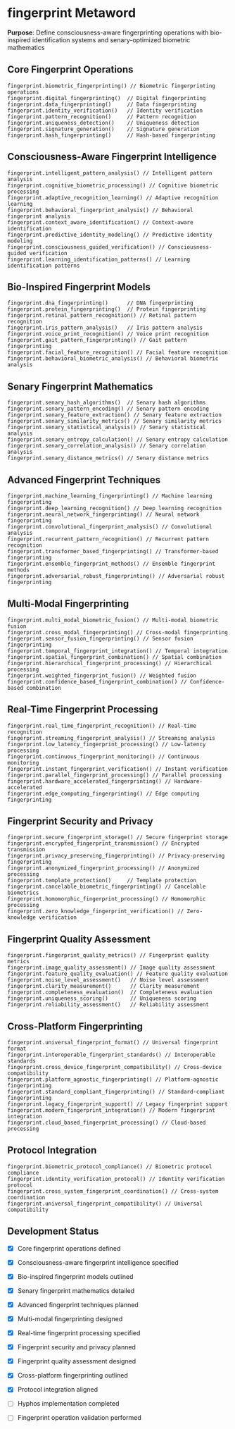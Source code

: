 # fingerprint Metaword

**Purpose**: Define consciousness-aware fingerprinting operations with bio-inspired identification systems and senary-optimized biometric mathematics

## Core Fingerprint Operations

```hyphos
fingerprint.biometric_fingerprinting() // Biometric fingerprinting operations
fingerprint.digital_fingerprinting()  // Digital fingerprinting
fingerprint.data_fingerprinting()     // Data fingerprinting
fingerprint.identity_verification()   // Identity verification
fingerprint.pattern_recognition()     // Pattern recognition
fingerprint.uniqueness_detection()    // Uniqueness detection
fingerprint.signature_generation()    // Signature generation
fingerprint.hash_fingerprinting()     // Hash-based fingerprinting
```

## Consciousness-Aware Fingerprint Intelligence

```hyphos
fingerprint.intelligent_pattern_analysis() // Intelligent pattern analysis
fingerprint.cognitive_biometric_processing() // Cognitive biometric processing
fingerprint.adaptive_recognition_learning() // Adaptive recognition learning
fingerprint.behavioral_fingerprint_analysis() // Behavioral fingerprint analysis
fingerprint.context_aware_identification() // Context-aware identification
fingerprint.predictive_identity_modeling() // Predictive identity modeling
fingerprint.consciousness_guided_verification() // Consciousness-guided verification
fingerprint.learning_identification_patterns() // Learning identification patterns
```

## Bio-Inspired Fingerprint Models

```hyphos
fingerprint.dna_fingerprinting()      // DNA fingerprinting
fingerprint.protein_fingerprinting()  // Protein fingerprinting
fingerprint.retinal_pattern_recognition() // Retinal pattern recognition
fingerprint.iris_pattern_analysis()   // Iris pattern analysis
fingerprint.voice_print_recognition() // Voice print recognition
fingerprint.gait_pattern_fingerprinting() // Gait pattern fingerprinting
fingerprint.facial_feature_recognition() // Facial feature recognition
fingerprint.behavioral_biometric_analysis() // Behavioral biometric analysis
```

## Senary Fingerprint Mathematics

```hyphos
fingerprint.senary_hash_algorithms()  // Senary hash algorithms
fingerprint.senary_pattern_encoding() // Senary pattern encoding
fingerprint.senary_feature_extraction() // Senary feature extraction
fingerprint.senary_similarity_metrics() // Senary similarity metrics
fingerprint.senary_statistical_analysis() // Senary statistical analysis
fingerprint.senary_entropy_calculation() // Senary entropy calculation
fingerprint.senary_correlation_analysis() // Senary correlation analysis
fingerprint.senary_distance_metrics() // Senary distance metrics
```

## Advanced Fingerprint Techniques

```hyphos
fingerprint.machine_learning_fingerprinting() // Machine learning fingerprinting
fingerprint.deep_learning_recognition() // Deep learning recognition
fingerprint.neural_network_fingerprinting() // Neural network fingerprinting
fingerprint.convolutional_fingerprint_analysis() // Convolutional analysis
fingerprint.recurrent_pattern_recognition() // Recurrent pattern recognition
fingerprint.transformer_based_fingerprinting() // Transformer-based fingerprinting
fingerprint.ensemble_fingerprint_methods() // Ensemble fingerprint methods
fingerprint.adversarial_robust_fingerprinting() // Adversarial robust fingerprinting
```

## Multi-Modal Fingerprinting

```hyphos
fingerprint.multi_modal_biometric_fusion() // Multi-modal biometric fusion
fingerprint.cross_modal_fingerprinting() // Cross-modal fingerprinting
fingerprint.sensor_fusion_fingerprinting() // Sensor fusion fingerprinting
fingerprint.temporal_fingerprint_integration() // Temporal integration
fingerprint.spatial_fingerprint_combination() // Spatial combination
fingerprint.hierarchical_fingerprint_processing() // Hierarchical processing
fingerprint.weighted_fingerprint_fusion() // Weighted fusion
fingerprint.confidence_based_fingerprint_combination() // Confidence-based combination
```

## Real-Time Fingerprint Processing

```hyphos
fingerprint.real_time_fingerprint_recognition() // Real-time recognition
fingerprint.streaming_fingerprint_analysis() // Streaming analysis
fingerprint.low_latency_fingerprint_processing() // Low-latency processing
fingerprint.continuous_fingerprint_monitoring() // Continuous monitoring
fingerprint.instant_fingerprint_verification() // Instant verification
fingerprint.parallel_fingerprint_processing() // Parallel processing
fingerprint.hardware_accelerated_fingerprinting() // Hardware-accelerated
fingerprint.edge_computing_fingerprinting() // Edge computing fingerprinting
```

## Fingerprint Security and Privacy

```hyphos
fingerprint.secure_fingerprint_storage() // Secure fingerprint storage
fingerprint.encrypted_fingerprint_transmission() // Encrypted transmission
fingerprint.privacy_preserving_fingerprinting() // Privacy-preserving fingerprinting
fingerprint.anonymized_fingerprint_processing() // Anonymized processing
fingerprint.template_protection()     // Template protection
fingerprint.cancelable_biometric_fingerprinting() // Cancelable biometrics
fingerprint.homomorphic_fingerprint_processing() // Homomorphic processing
fingerprint.zero_knowledge_fingerprint_verification() // Zero-knowledge verification
```

## Fingerprint Quality Assessment

```hyphos
fingerprint.fingerprint_quality_metrics() // Fingerprint quality metrics
fingerprint.image_quality_assessment() // Image quality assessment
fingerprint.feature_quality_evaluation() // Feature quality evaluation
fingerprint.noise_level_assessment()   // Noise level assessment
fingerprint.clarity_measurement()      // Clarity measurement
fingerprint.completeness_evaluation()  // Completeness evaluation
fingerprint.uniqueness_scoring()       // Uniqueness scoring
fingerprint.reliability_assessment()   // Reliability assessment
```

## Cross-Platform Fingerprinting

```hyphos
fingerprint.universal_fingerprint_format() // Universal fingerprint format
fingerprint.interoperable_fingerprint_standards() // Interoperable standards
fingerprint.cross_device_fingerprint_compatibility() // Cross-device compatibility
fingerprint.platform_agnostic_fingerprinting() // Platform-agnostic fingerprinting
fingerprint.standard_compliant_fingerprinting() // Standard-compliant fingerprinting
fingerprint.legacy_fingerprint_support() // Legacy fingerprint support
fingerprint.modern_fingerprint_integration() // Modern fingerprint integration
fingerprint.cloud_based_fingerprint_processing() // Cloud-based processing
```

## Protocol Integration

```hyphos
fingerprint.biometric_protocol_compliance() // Biometric protocol compliance
fingerprint.identity_verification_protocol() // Identity verification protocol
fingerprint.cross_system_fingerprint_coordination() // Cross-system coordination
fingerprint.universal_fingerprint_compatibility() // Universal compatibility
```

## Development Status

- [x] Core fingerprint operations defined
- [x] Consciousness-aware fingerprint intelligence specified
- [x] Bio-inspired fingerprint models outlined
- [x] Senary fingerprint mathematics detailed
- [x] Advanced fingerprint techniques planned
- [x] Multi-modal fingerprinting designed
- [x] Real-time fingerprint processing specified
- [x] Fingerprint security and privacy planned
- [x] Fingerprint quality assessment designed
- [x] Cross-platform fingerprinting outlined
- [x] Protocol integration aligned
- [ ] Hyphos implementation completed
- [ ] Fingerprint operation validation performed

